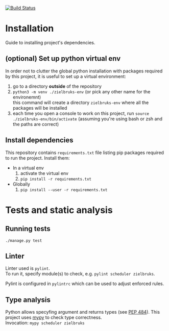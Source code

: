 [![Build Status](https://travis-ci.com/wgslr/zielbruks.svg?branch=develop)](https://travis-ci.com/wgslr/zielbruks)

# Installation

Guide to installing project's dependencies.

## (optional) Set up python virtual env

In order not to clutter the global python installation with packages required
by this project, it is useful to set up a virtual environment:
1. go to a directory **outside** of the repository
2. `python3 -m venv ./zielbruks-env` (or pick any other name for the environemnt)  
  this command will create a directory `zielbruks-env` where all the packages will be installed
3. each time you open a console to work on this project, run `source ./zielbruks-env/bin/activate` (assuming you're using bash or zsh and the paths are correct)


## Install dependencies

This repository contains `requirements.txt` file listing pip packages required to run the project. Install them:
- In a virtual env
  1. activate the virtual env
  2. `pip install -r requirements.txt`
- Globally
  1. `pip install --user -r requirements.txt`


# Tests and static analysis

## Running tests
`./manage.py test`

## Linter

Linter used is `pylint`.  
To run it, specify module(s) to check, e.g. `pylint scheduler zielbruks`.

Pylint is configured in `pylintrc` which can be used to adjust enforced rules.

## Type analysis

Python allows specyfing argument and returns types (see [PEP 484](https://www.python.org/dev/peps/pep-0484/)).
This project uses [mypy](https://github.com/python/mypy) to check type correctness.  
Invocation: `mypy scheduler zielbruks`